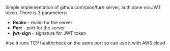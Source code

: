 Simple implementation of github.com/pion/turn server, auth done via JWT token.
There is 3 parameters:

- **Realm** - realm for the server
- **Port** - port for the server
- **jwt-sign** - signature for JWT token

Also it runs TCP healthcheck on the same port so can use it with AWS cloud
